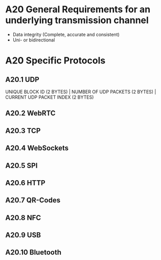 # A20 General Requirements for an underlying transmission channel

- Data integrity (Complete, accurate and consistent)
- Uni- or bidirectional

# A20 Specific Protocols

## A20.1 UDP

UNIQUE BLOCK ID (2 BYTES) | NUMBER OF UDP PACKETS (2 BYTES) | CURRENT UDP PACKET
INDEX (2 BYTES)

## A20.2 WebRTC

## A20.3 TCP

## A20.4 WebSockets

## A20.5 SPI

## A20.6 HTTP

## A20.7 QR-Codes

## A20.8 NFC

## A20.9 USB

## A20.10 Bluetooth

